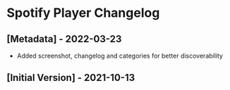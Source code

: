 # Spotify Player Changelog

## [Metadata] - 2022-03-23

- Added screenshot, changelog and categories for better discoverability

## [Initial Version] - 2021-10-13

